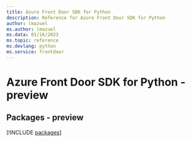 ```yaml
---
title: Azure Front Door SDK for Python
description: Reference for Azure Front Door SDK for Python
author: lmazuel
ms.author: lmazuel
ms.data: 01/16/2023
ms.topic: reference
ms.devlang: python
ms.service: frontdoor
---
```

# Azure Front Door SDK for Python - preview
## Packages - preview
[!INCLUDE [packages](front-door-index.md)]